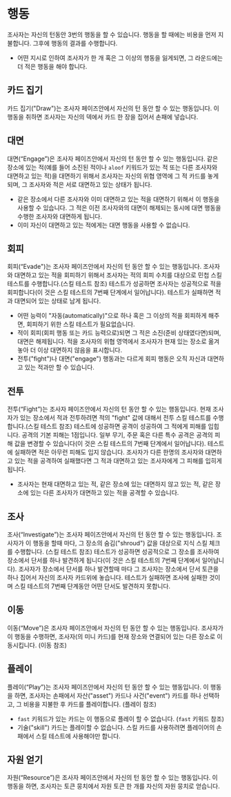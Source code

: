 # 행동
조사자는 자신의 턴동안 3번의 행동을 할 수 있습니다. 행동을 할 때에는 비용을 먼저 지불합니다. 그후에 행동의 결과를 수행합니다.
* 어떤 지시로 인하여 조사자가 한 개 혹은 그 이상의 행동을 잃게되면, 그 라운드에는 더 적은 행동을 해야 합니다.

## 카드 집기
카드 집기("Draw")는 조사자 페이즈안에서 자신의 턴 동안 할 수 있는 행동입니다. 이 행동을 취하면 조사자는 자신의 덱에서 카드 한 장을 집어서 손패에 넣습니다.

## 대면
대면(“Engage”)은 조사자 페이즈안에서 자신의 턴 동안 할 수 있는 행동입니다.
같은 장소에 있는 적(예를 들어 소진된 적이나 `aloof` 키워드가 있는 적 또는 다른 조사자와 대면하고 있는 적)을 대면하기 위해서 조사자는 자신의 위협 영역에 그 적 카드를 놓게 되며, 그 조사자와 적은 서로 대면하고 있는 상태가 됩니다.
* 같은 장소에서 다른 조사자와 이미 대면하고 있는 적을 대면하기 위해서 이 행동을 사용할 수 있습니다. 그 적은 이전 조사자와의 대면이 해제되는 동시에 대면 행동을 수행한 조사자와 대면하게 됩니다.
* 이미 자신이 대면하고 있는 적에게는 대면 행동을 사용할 수 없습니다.

## 회피
회피(“Evade")는 조사자 페이즈안에서 자신의 턴 동안 할 수 있는 행동입니다.
조사자와 대면하고 있는 적을 회피하기 위해서 조사자는 적의 회피 수치를 대상으로 민첩 스킬 테스트를 수행합니다.(스킬 테스트 참조)
테스트가 성공하면 조사자는 성공적으로 적을 회피합니다(이 것은 스킬 테스트의 7번째 단계에서 일어납니다).
테스트가 실패하면 적과 대면되어 있는 상태로 남게 됩니다.
* 어떤 능력이 "자동(automatically)"으로 하나 혹은 그 이상의 적을 회피하게 해주면, 회피하기 위한 스킬 테스트가 필요없습니다.
* 적이 회피(회피 행동 또는 카드 능력으로)되면 그 적은 소진(준비 상태였다면)되며, 대면은 해제됩니다. 적을 조사자의 위협 영역에서 조사자가 현재 있는 장소로 옮겨 놓아 더 이상 대면하지 않음을 표시합니다.
* 전투("fight")나 대면("engage") 행동과는 다르게 회피 행동은 오직 자신과 대면하고 있는 적과만 할 수 있습니다.

## 전투
전투(“Fight”)는 조사자 페이즈안에서 자신의 턴 동안 할 수 있는 행동입니다.
현재 조사자가 있는 장소에서 적과 전투하려면 적의 "fight" 값에 대해서 전투 스킬 테스트를 수행합니다.(스킬 테스트 참조)
테스트에 성공하면 공격이 성공하여 그 적에게 피해를 입힙니다. 공격의 기본 피해는 1점입니다. 일부 무기, 주문 혹은 다른 특수 공격은 공격의 피해 값을 변경할 수 있습니다(이 것은 스킬 테스트의 7번째 단계에서 일어납니다).
테스트에 실패하면 적은 아무런 피해도 입지 않습니다. 조사자가 다른 한명의 조사자와 대면하고 있는 적을 공격하여 실패했다면 그 적과 대면하고 있는 조사자에게 그 피해를 입히게 됩니다.
* 조사자는 현재 대면하고 있는 적, 같은 장소에 있는 대면하지 않고 있는 적, 같은 장소에 있는 다른 조사자가 대면하고 있는 적을 공격할 수 있습니다.

## 조사
조사(“Investigate”)는 조사자 페이즈안에서 자신의 턴 동안 할 수 있는 행동입니다.
조사자가 이 행동을 할때 마다, 그 장소의 숨김("shroud") 값을 대상으로 지식 스킬 체크를 수행합니다. (스킬 테스트 참조)
테스트가 성공하면 성공적으로 그 장소를 조사하여 장소에서 단서를 하나 발견하게 됩니다(이 것은 스킬 테스트의 7번째 단계에서 일어납니다).
조사자가 장소에서 단서를 하나 발견할때 마다 그 조사자는 장소에서 단서 토큰을 하나 집어서 자신의 조사자 카드위에 놓습니다.
테스트가 실패하면 조사에 실패한 것이며 스킬 테스트의 7번째 단계동안 어떤 단서도 발견하지 못합니다.

## 이동
이동(“Move”)은 조사자 페이즈안에서 자신의 턴 동안 할 수 있는 행동입니다.
조사자가 이 행동을 수행하면, 조사자(의 미니 카드)를 현재 장소와 연결되어 있는 다른 장소로 이동시킵니다. (이동 참조)

## 플레이
플레이(“Play”)는 조사자 페이즈안에서 자신의 턴 동안 할 수 있는 행동입니다.
이 행동을 하면, 조사자는 손패에서 자산("asset") 카드나 사건("event") 카드를 하나 선택하고, 그 비용을 지불한 후 카드를 플레이합니다. (플레이 참조)
* `fast` 키워드가 있는 카드는 이 행동으로 플레이 할 수 없습니다. (`fast` 키워드 참조)
* 기술("skill") 카드는 플레이할 수 없습니다. 스킬 카드를 사용하려면 플레이어의 손패에서 스킬 테스트에 사용해야만 합니다.

## 자원 얻기
자원(“Resource”)은 조사자 페이즈안에서 자신의 턴 동안 할 수 있는 행동입니다.
이 행동을 하면, 조사자는 토큰 뭉치에서 자원 토큰 한 개를 자신의 자원 뭉치로 얻습니다.
